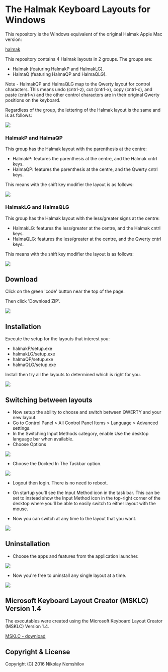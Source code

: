 
# The Halmak Keyboard Layouts for Windows

This repository is the Windows equivalent of the original Halmak Apple Mac version:

[halmak](https://github.com/MadRabbit/halmak)

This repository contains 4 Halmak layouts in 2 groups.
The groups are:
 * Halmak (featuring HalmakP and HalmakLG).
 * HalmaQ (featuring HalmaQP and HalmaQLG).

Note - HalmakQP and HalmaQLG map to the Qwerty layout for control characters.
This means undo (cntrl-z), cut (cntrl-x), copy (cntrl-c), and paste (cntrl-v) and the other control characters are in their original Qwerty positions on the keyboard.

Regardless of the group, the lettering of the Halmak layout is the same and is as follows:

![](images/halmakP.jpg)


### HalmakP and HalmaQP

This group has the Halmak layout with the parenthesis at the centre:
- HalmakP: features the parenthesis at the centre, and the Halmak cntrl keys.
- HalmaQP: features the parenthesis at the centre, and the Qwerty cntrl keys.

This means with the shift key modifier the layout is as follows:

![](images/halmakPShft.jpg)


### HalmakLG and HalmaQLG

This group has the Halmak layout with the less/greater signs at the centre:
- HalmakLG: features the less/greater at the centre, and the Halmak cntrl keys.
- HalmaQLG: features the less/greater at the centre, and the Qwerty cntrl keys.

This means with the shift key modifier the layout is as follows:

![](images/halmakLGShft.jpg)


## Download

Click on the green 'code' button near the top of the page.

Then click 'Download ZIP'.

![](images/download.jpg)


## Installation

Execute the setup for the layouts that interest you:
 - halmakP/setup.exe
 - halmakLG/setup.exe
 - halmaQP/setup.exe
 - halmaQLG/setup.exe

Install then try all the layouts to determined which is right for you.

![](images/installation.jpg)


## Switching between layouts

* Now setup the ability to choose and switch between QWERTY and your new layout. 
* Go to Control Panel > All Control Panel Items > Language > Advanced settings. 
* In the Switching Input Methods category, enable Use the desktop language bar when available.
* Choose Options

![](images/language.jpg)

* Choose the Docked In The Taskbar option.

![](images/language.options.jpg)

* Logout then login. There is no need to reboot.

* On startup you'll see the Input Method icon in the task bar. This can be set to instead show the Input Method icon in the top-right corner of the desktop where you'll be able to easily switch to either layout with the mouse. 

* Now you can switch at any time to the layout that you want.

![](images/taskbar.jpg)


## Uninstallation

* Choose the apps and features from the application launcher.

![](images/choose.apps.jpg)

* Now you're free to uninstall any single layout at a time.

![](images/uninstall.jpg)


## Microsoft Keyboard Layout Creator (MSKLC) Version 1.4

The executables were created using the Microsoft Keyboard Layout Creator (MSKLC) Version 1.4.

[MSKLC - download](https://www.microsoft.com/en-us/download/details.aspx?id=102134)


## Copyright & License

Copyright (C) 2016 Nikolay Nemshilov

